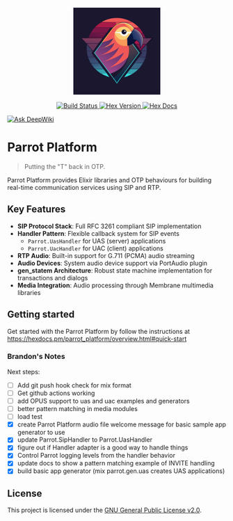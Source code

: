 <p align="center">
  <img src="assets/logo.svg" alt="Parrot Logo" width="200">
</p>

<p align="center">
  <a href="https://github.com/parrot-platform/parrot_platform/actions/workflows/ci.yml">
    <img src="https://github.com/parrot-platform/parrot_platform/workflows/CI/badge.svg" alt="Build Status">
  </a>
  <a href="https://hex.pm/packages/parrot_platform">
    <img src="https://img.shields.io/hexpm/v/parrot_platform.svg" alt="Hex Version">
  </a>
  <a href="https://hexdocs.pm/parrot_platform">
    <img src="https://img.shields.io/badge/hex-docs-purple.svg" alt="Hex Docs">
  </a>
</p>

<a href="https://deepwiki.com/parrot-platform/parrot_platform"><img src="https://deepwiki.com/badge.svg" alt="Ask DeepWiki"></a>

# Parrot Platform

> Putting the "T" back in OTP.

Parrot Platform provides Elixir libraries and OTP behaviours for building real-time communication services using SIP and RTP.

## Key Features

- **SIP Protocol Stack**: Full RFC 3261 compliant SIP implementation
- **Handler Pattern**: Flexible callback system for SIP events
  - `Parrot.UasHandler` for UAS (server) applications
  - `Parrot.UacHandler` for UAC (client) applications
- **RTP Audio**: Built-in support for G.711 (PCMA) audio streaming
- **Audio Devices**: System audio device support via PortAudio plugin
- **gen_statem Architecture**: Robust state machine implementation for transactions and dialogs
- **Media Integration**: Audio processing through Membrane multimedia libraries

## Getting started

Get started with the Parrot Platform by follow the instructions at https://hexdocs.pm/parrot_platform/overview.html#quick-start

### Brandon's Notes

Next steps:
- [ ] Add git push hook check for mix format
- [ ] Get github actions working
- [ ] add OPUS support to uas and uac examples and generators
- [ ] better pattern matching in media modules
- [ ] load test
- [x] create Parrot Platform audio file welcome message for basic sample app generator to use
- [x] update Parrot.SipHandler to Parrot.UasHandler
- [x] figure out if Handler adapter is a good way to handle things
- [x] Control Parrot logging levels from the handler behavior
- [x] update docs to show a pattern matching example of INVITE handling
- [x] build basic app generator (mix parrot.gen.uas creates UAS applications)

## License

This project is licensed under the [GNU General Public License v2.0](./LICENSE).
